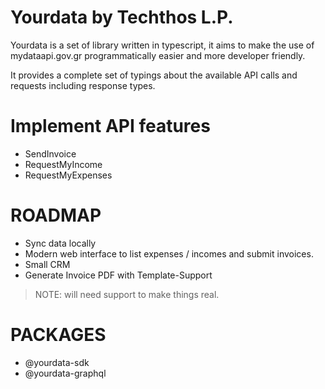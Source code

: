 # Yourdata by Techthos L.P.

Yourdata is a set of library written in typescript, it aims to make the use of mydataapi.gov.gr programmatically easier and more developer friendly.


It provides a complete set of typings about the available API calls and requests including response types.


# Implement API features

- SendInvoice
- RequestMyIncome
- RequestMyExpenses

# ROADMAP

- Sync data locally
- Modern web interface to list expenses / incomes and submit invoices.
- Small CRM
- Generate Invoice PDF with Template-Support

> NOTE: will need support to make things real.

# PACKAGES

- @yourdata-sdk
- @yourdata-graphql